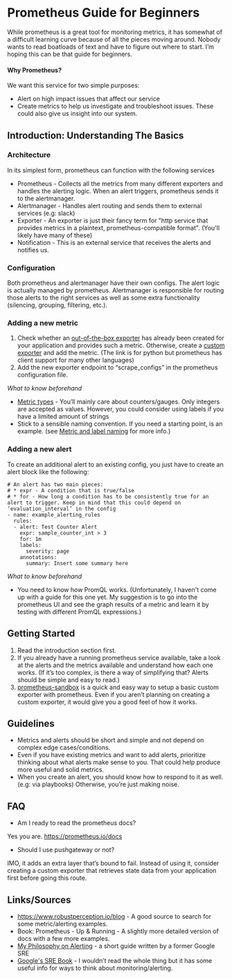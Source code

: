 # Prometheus Guide for Beginners
While prometheus is a great tool for monitoring metrics, it has somewhat of a difficult learning curve because of all the pieces moving around. Nobody wants to read boatloads of text and have to figure out where to start. I’m hoping this can be that guide for beginners.

#### Why Prometheus?
We want this service for two simple purposes:
* Alert on high impact issues that affect our service
* Create metrics to help us investigate and troubleshoot issues. These could also give us insight into our system.  

## Introduction: Understanding The Basics

### Architecture 
In its simplest form, prometheus can function with the following services
* Prometheus - Collects all the metrics from many different exporters and handles the alerting logic. When an alert triggers, prometheus sends it to the alertmanager. 
* Alertmanager - Handles alert routing and sends them to external services (e.g: slack)
* Exporter - An exporter is just their fancy term for "http service that provides metrics in a plaintext, prometheus-compatible format". (You'll likely have many of these)
* Notification  - This is an external service that receives the alerts and notifies us. 

### Configuration 
Both prometheus and alertmanager have their own configs. The alert logic is actually managed by prometheus. Alertmanager is responsible for routing those alerts to the right services as well as some extra functionality (silencing, grouping, filtering, etc.). 


### Adding a new metric 
1. Check whether an [out-of-the-box exporter](https://prometheus.io/docs/instrumenting/exporters/) has already been created for your application and provides such a metric. Otherwise, create a [custom exporter](https://github.com/prometheus/client_python) and add the metric. (The link is for python but prometheus has client support for many other languages)
2. Add the new exporter endpoint to “scrape_configs” in the prometheus configuration file. 

*What to know beforehand*
* [Metric types](https://prometheus.io/docs/concepts/metric_types/) - You’ll mainly care about counters/gauges. Only integers are accepted as values. However, you could consider using labels if you have a limited amount of strings
* Stick to a sensible naming convention. If you need a starting point, <service>_<metric>_<unit> is an example. (see [Metric and label naming](https://prometheus.io/docs/practices/naming/) for more info.)

### Adding a new alert
To create an additional alert to an existing config, you just have to create an alert block like the following:	
```
# An alert has two main pieces:
# * expr - A condition that is true/false
# * for - How long a condition has to be consistently true for an alert to trigger. Keep in mind that this could depend on ‘evaluation_interval’ in the config
- name: example_alerting_rules
  rules:
  - alert: Test Counter Alert
    expr: sample_counter_int > 3
    for: 1m 
    labels:
      severity: page 
    annotations:
      summary: Insert some summary here
```

*What to know beforehand*
* You need to know how PromQL works. (Unfortunately, I haven't come up with a guide for this one yet. My suggestion is to go into the prometheus UI and see the graph results of a metric and learn it by testing with different PromQL expressions.)

## Getting Started
1. Read the introduction section first.
2. If you already have a running prometheus service available, take a look at the alerts and the metrics available and understand how each one works. (If it’s too complex, is there a way of simplifying that? Alerts should be simple and easy to read.)
3. [prometheus-sandbox](https://github.com/deeteecee/prometheus-sandbox) is a quick and easy way to setup a basic custom exporter with prometheus. Even if you aren’t planning on creating a custom exporter, it would give you a good feel of how it works.  

## Guidelines
* Metrics and alerts should be short and simple and not depend on complex edge cases/conditions. 
* Even if you have existing metrics and want to add alerts, prioritize thinking about what alerts make sense to you. That could help produce more useful and solid metrics. 
* When you create an alert, you should know how to respond to it as well. (e.g: via playbooks) Otherwise, you’re just making noise. 

## FAQ
* Am I ready to read the prometheus docs?

Yes you are. https://prometheus.io/docs

* Should I use pushgateway or not?

IMO, it adds an extra layer that’s bound to fail. Instead of using it, consider creating a custom exporter that retrieves state data from your application first before going this route.

## Links/Sources
* https://www.robustperception.io/blog - A good source to search for some metric/alerting examples. 
* Book: Prometheus - Up & Running - A slightly more detailed version of docs with a few more examples.
* [My Philosophy on Alerting](https://docs.google.com/document/d/199PqyG3UsyXlwieHaqbGiWVa8eMWi8zzAn0YfcApr8Q/edit) - a short guide written by a former Google SRE
* [Google's SRE Book](https://sre.google/sre-book/table-of-contents/) - I wouldn’t read the whole thing but it has some useful info for ways to think about monitoring/alerting. 


